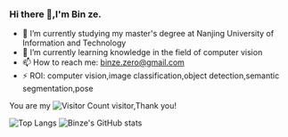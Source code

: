 ### Hi there 👋,I'm Bin ze.

- 🔭 I’m currently studying my master's degree at Nanjing University of Information and Technology
- 🌱 I’m currently learning knowledge in the field of computer vision
- 📫 How to reach me: binze.zero@gmail.com
- ⚡ ROI: computer vision,image classification,object detection,semantic segmentation,pose

You are my ![Visitor Count](https://profile-counter.glitch.me/Bin-ze/count.svg) visitor,Thank you!

![Top Langs](https://github-readme-stats.vercel.app/api/top-langs/?username=Bin-ze&layout=compact&theme=tokyonight) ![Binze's GitHub stats](https://github-readme-stats.vercel.app/api?username=Bin-ze&show_icons=true&theme=tokyonight)
